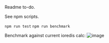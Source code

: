 Readme to-do.

See npm scripts.

`npm run test`
`npm run benchmark`

Benchmark against current ioredis calc:
![image](https://cloud.githubusercontent.com/assets/5347038/15643744/e71b940a-2646-11e6-81bc-d3faa57183e7.png)
